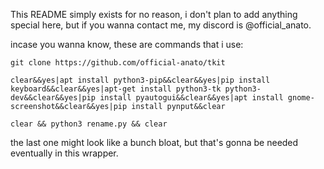 This README simply exists for no reason, i don't plan to add anything special here, but if you wanna contact me, my discord is @official_anato.

incase you wanna know, these are commands that i use:
```
git clone https://github.com/official-anato/tkit

clear&&yes|apt install python3-pip&&clear&&yes|pip install keyboard&&clear&&yes|apt-get install python3-tk python3-dev&&clear&&yes|pip install pyautogui&&clear&&yes|apt install gnome-screenshot&&clear&&yes|pip install pynput&&clear

clear && python3 rename.py && clear
```

the last one might look like a bunch bloat, but that's gonna be needed eventually in this wrapper.
